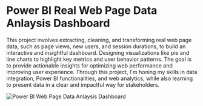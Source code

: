 # Power BI Real Web Page Data Anlaysis Dashboard


This project involves extracting, cleaning, and transforming real web page data, such as page views, new users, and session durations, to build an interactive and insightful dashboard. Designing visualizations like pie and line charts to highlight key metrics and user behavior patterns. The goal is to provide actionable insights for optimizing web performance and improving user experience. Through this project, I'm honing my skills in data integration, Power BI functionalities, and web analytics, while also learning to present data in a clear and impactful way for stakeholders.


![Power BI Web Page Data Anlaysis Dashboard](https://github.com/user-attachments/assets/2de211cf-2220-48bf-8890-565d3b4573f6)
